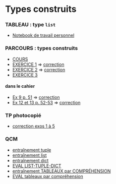 # Types construits
### TABLEAU : type `list`
* [Notebook de travail personnel](https://notebook.basthon.fr/?from=https://raw.githubusercontent.com/thfruchart/1nsi/main/S3/TABLEAUX_TRAVAIL_PERSONNEL.ipynb)

### PARCOURS : types construits
* [COURS](Parcours_type_construit.ipynb)
* [EXERCICE 1](https://notebook.basthon.fr/?from=https://raw.githubusercontent.com/thfruchart/1nsi/main/S3/EXO1_Parcours_Tableau.ipynb) => [correction](https://notebook.basthon.fr/?from=https://raw.githubusercontent.com/thfruchart/1nsi/main/S3/EXO1A_CORR.ipynb)
* [EXERCICE 2](https://notebook.basthon.fr/?from=https://raw.githubusercontent.com/thfruchart/1nsi/main/S3/EXO2_Parcours_Tableau.ipynb) => [correction](https://notebook.basthon.fr/?from=https://raw.githubusercontent.com/thfruchart/1nsi/main/S3/EXO2_CORR.ipynb)
* [EXERCICE 3](https://notebook.basthon.fr/?from=https://raw.githubusercontent.com/thfruchart/1nsi/main/S3/EXO3_Parcours_Tableau.ipynb)
#### dans le cahier
* [Ex 9 p. 51](https://notebook.basthon.fr/?from=https://raw.githubusercontent.com/thfruchart/1nsi/main/S3/Ex9p.51.ipynb) => [correction](https://notebook.basthon.fr/?from=https://raw.githubusercontent.com/thfruchart/1nsi/main/S3/Ex9p.51_CORR.ipynb)
* [Ex 12 et 13 p. 52-53](https://notebook.basthon.fr/?from=https://raw.githubusercontent.com/thfruchart/1nsi/main/S3/Ex12-13p.25-53.ipynb)  => [correction](https://notebook.basthon.fr/?from=https://raw.githubusercontent.com/thfruchart/1nsi/main/S3/Exo12-13CORR.ipynb)
 
### TP photocopié
* [correction exos 1 à 5](https://notebook.basthon.fr/?from=https://raw.githubusercontent.com/thfruchart/1nsi/main/S3/TP-CORR_1-5.ipynb)

### QCM
* [entraînement tuple](https://genumsi.inria.fr/qcm.php?h=ff02d184a03dc4e6c2378c41eff8f5f7)
* [entraînement list](https://genumsi.inria.fr/qcm.php?h=bb1228ec37442a326e9c5682b62fe8a6)
* [entraînement dict](https://genumsi.inria.fr/qcm.php?h=cbb959459c8a953f46ea79e0c939647e)
* [EVAL LIST-TUPLE-DICT](https://genumsi.inria.fr/qcm.php?h=e79034e09e84584ff2d87685cb6039c1)
* [entraînement TABLEAUX par COMPRÉHENSION](https://genumsi.inria.fr/qcm.php?h=72855d4b21676fc34e72eba77997eaed)
* [EVAL tableaux par compréhension](https://genumsi.inria.fr/qcm.php?h=f436467f9e3a729e24b4b6d86d6e8b9b)
